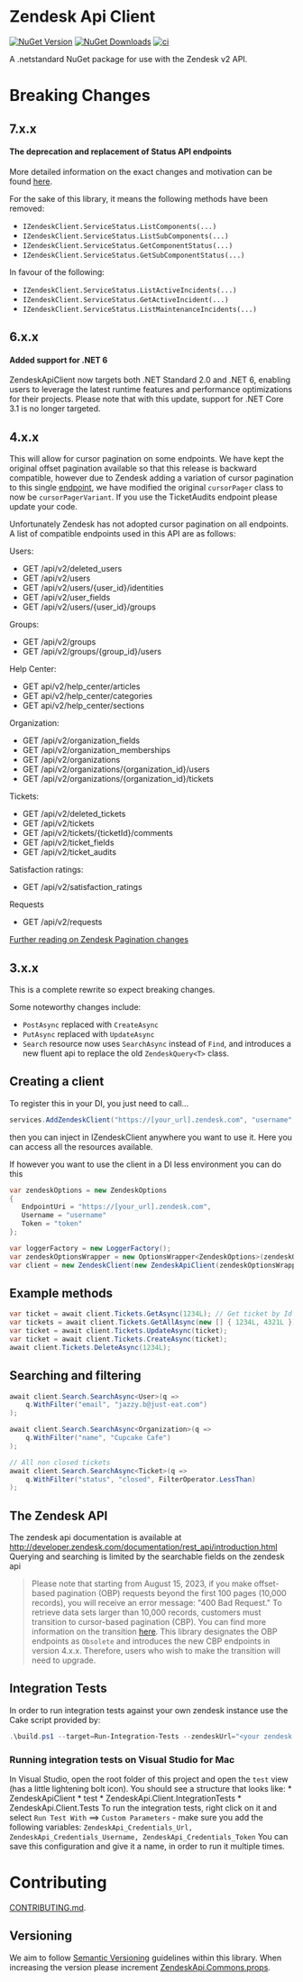 # Zendesk Api Client
[![NuGet Version](https://img.shields.io/nuget/vpre/ZendeskApi.Client.svg?style=flat-square)](https://www.nuget.org/packages/ZendeskApi.Client)
[![NuGet Downloads](https://img.shields.io/nuget/dt/ZendeskApi.Client.svg?style=flat-square)](https://www.nuget.org/packages/ZendeskApi.Client)
[![ci](https://github.com/justeat/ZendeskApiClient/actions/workflows/ci.yml/badge.svg)](https://github.com/justeat/ZendeskApiClient/actions/workflows/ci.yml)

A .netstandard NuGet package for use with the  Zendesk v2 API.

# Breaking Changes

## 7.x.x

#### The deprecation and replacement of Status API endpoints

More detailed information on the exact changes and motivation can be found [here](https://support.zendesk.com/hc/en-us/articles/5414949730842).

For the sake of this library, it means the following methods have been removed:

- `IZendeskClient.ServiceStatus.ListComponents(...)`
- `IZendeskClient.ServiceStatus.ListSubComponents(...)`
- `IZendeskClient.ServiceStatus.GetComponentStatus(...)`
- `IZendeskClient.ServiceStatus.GetSubComponentStatus(...)`

In favour of the following:

- `IZendeskClient.ServiceStatus.ListActiveIncidents(...)`
- `IZendeskClient.ServiceStatus.GetActiveIncident(...)`
- `IZendeskClient.ServiceStatus.ListMaintenanceIncidents(...)`

## 6.x.x
#### Added support for .NET 6

ZendeskApiClient now targets both .NET Standard 2.0 and .NET 6, enabling users to leverage the latest runtime features and performance optimizations for their projects. Please note that with this update, support for .NET Core 3.1 is no longer targeted.

## 4.x.x
This will allow for cursor pagination on some endpoints. We have kept the original offset pagination available so that this release is backward compatible, however due to Zendesk adding a variation of cursor pagination to this single [endpoint](https://developer.zendesk.com/api-reference/ticketing/tickets/ticket_audits/#pagination), we have modified the original `cursorPager` class to now be `cursorPagerVariant`. If you use the TicketAudits endpoint please update your code.

Unfortunately Zendesk has not adopted cursor pagination on all endpoints. A list of compatible endpoints used in this API are as follows:

Users:
- GET /api/v2/deleted_users
- GET /api/v2/users
- GET /api/v2/users/{user_id}/identities
- GET /api/v2/user_fields
- GET /api/v2/users/{user_id}/groups

Groups:
- GET /api/v2/groups
- GET /api/v2/groups/{group_id}/users

Help Center:
- GET api/v2/help_center/articles
- GET api/v2/help_center/categories
- GET api/v2/help_center/sections

Organization:
- GET /api/v2/organization_fields
- GET /api/v2/organization_memberships
- GET /api/v2/organizations
- GET /api/v2/organizations/{organization_id}/users
- GET /api/v2/organizations/{organization_id}/tickets

Tickets:
- GET /api/v2/deleted_tickets
- GET /api/v2/tickets
- GET /api/v2/tickets/{ticketId}/comments
- GET /api/v2/ticket_fields
- GET /api/v2/ticket_audits

Satisfaction ratings:
- GET /api/v2/satisfaction_ratings

Requests
- GET /api/v2/requests

[Further reading on Zendesk Pagination changes](https://support.zendesk.com/hc/en-us/articles/4402610093338-Introducing-Pagination-Changes-Zendesk-API)

## 3.x.x
This is a complete rewrite so expect breaking changes.

Some noteworthy changes include:
- `PostAsync` replaced with `CreateAsync`
- `PutAsync` replaced with `UpdateAsync`
- `Search` resource now uses `SearchAsync` instead of `Find`, and introduces a new fluent api to replace the old `ZendeskQuery<T>` class.


## Creating a client
To register this in your DI, you just need to call...
```c#
services.AddZendeskClient("https://[your_url].zendesk.com", "username", "token");
```
then you can inject in IZendeskClient anywhere you want to use it. Here you can access all the resources available.

If however you want to use the client in a DI less environment you can do this

```c#
var zendeskOptions = new ZendeskOptions
{
   EndpointUri = "https://[your_url].zendesk.com",
   Username = "username"
   Token = "token"
};

var loggerFactory = new LoggerFactory();
var zendeskOptionsWrapper = new OptionsWrapper<ZendeskOptions>(zendeskOptions);
var client = new ZendeskClient(new ZendeskApiClient(zendeskOptionsWrapper), loggerFactory.CreateLogger<ZendeskClient>());
```

## Example methods
```c#
var ticket = await client.Tickets.GetAsync(1234L); // Get ticket by Id
var tickets = await client.Tickets.GetAllAsync(new [] { 1234L, 4321L }); //
var ticket = await client.Tickets.UpdateAsync(ticket);
var ticket = await client.Tickets.CreateAsync(ticket);
await client.Tickets.DeleteAsync(1234L);
```

## Searching and filtering
```c#
await client.Search.SearchAsync<User>(q =>
    q.WithFilter("email", "jazzy.b@just-eat.com")
);

await client.Search.SearchAsync<Organization>(q =>
    q.WithFilter("name", "Cupcake Cafe")
);

// All non closed tickets
await client.Search.SearchAsync<Ticket>(q =>
    q.WithFilter("status", "closed", FilterOperator.LessThan)
);
```

## The Zendesk API

The zendesk api documentation is available at http://developer.zendesk.com/documentation/rest_api/introduction.html
Querying and searching is limited by the searchable fields on the zendesk api

> Please note that starting from August 15, 2023, if you make offset-based pagination (OBP) requests beyond the first 100 pages (10,000 records), you will receive an error message: "400 Bad Request." To retrieve data sets larger than 10,000 records, customers must transition to cursor-based pagination (CBP). You can find more information on the transition [here](https://developer.zendesk.com/documentation/api-basics/pagination/paginating-through-lists-using-cursor-pagination/). This library designates the OBP endpoints as `Obsolete` and introduces the new CBP endpoints in version 4.x.x. Therefore, users who wish to make the transition will need to upgrade.

## Integration Tests

In order to run integration tests against your own zendesk instance use the Cake script provided by:

```powershell
.\build.ps1 --target=Run-Integration-Tests --zendeskUrl="<your zendesk url>" --zendeskUsername="<your zendesk username>" --zendeskToken="<your zendesk token>"
```

### Running integration tests on Visual Studio for Mac

In Visual Studio, open the root folder of this project and open the `test` view (has a little lightening bolt icon).
You should see a structure that looks like:
    * ZendeskApiClient
        * test
            * ZendeskApi.Client.IntegrationTests
            * ZendeskApi.Client.Tests
To run the integration tests, right click on it and select `Run Test With` ==> `Custom Parameters` - make sure you add the following variables: `ZendeskApi_Credentials_Url, ZendeskApi_Credentials_Username, ZendeskApi_Credentials_Token`
You can save this configuration and give it a name, in order to run it multiple times.

# Contributing

[CONTRIBUTING.md](./CONTRIBUTING.md).

## Versioning

We aim to follow [Semantic Versioning](https://semver.org/) guidelines within this library. When increasing the version please increment [ZendeskApi.Commons.props](https://github.com/justeat/ZendeskApiClient/blob/master/src/ZendeskApi.Build/ZendeskApi.Commons.props).
